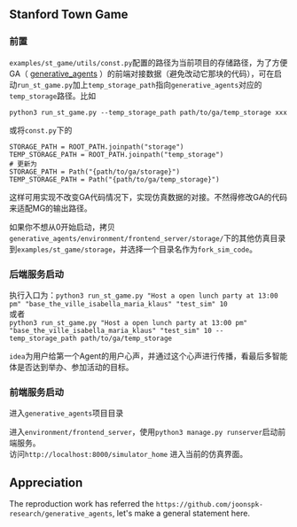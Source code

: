 ## Stanford Town Game

### 前置
`examples/st_game/utils/const.py`配置的路径为当前项目的存储路径，为了方便GA（ [generative_agents](https://github.com/joonspk-research/generative_agents) ）的前端对接数据（避免改动它那块的代码），可在启动`run_st_game.py`加上`temp_storage_path`指向`generative_agents`对应的`temp_storage`路径。比如

`python3 run_st_game.py --temp_storage_path path/to/ga/temp_storage xxx`   

或将`const.py`下的

```
STORAGE_PATH = ROOT_PATH.joinpath("storage")
TEMP_STORAGE_PATH = ROOT_PATH.joinpath("temp_storage")
# 更新为
STORAGE_PATH = Path("{path/to/ga/storage}")
TEMP_STORAGE_PATH = Path("{path/to/ga/temp_storage}")
```
这样可用实现不改变GA代码情况下，实现仿真数据的对接。不然得修改GA的代码来适配MG的输出路径。  

如果你不想从0开始启动，拷贝`generative_agents/environment/frontend_server/storage/`下的其他仿真目录到`examples/st_game/storage`，并选择一个目录名作为`fork_sim_code`。  

### 后端服务启动
执行入口为：`python3 run_st_game.py "Host a open lunch party at 13:00 pm" "base_the_ville_isabella_maria_klaus" "test_sim" 10`  
或者  
`python3 run_st_game.py "Host a open lunch party at 13:00 pm" "base_the_ville_isabella_maria_klaus" "test_sim" 10 --temp_storage_path path/to/ga/temp_storage`

`idea`为用户给第一个Agent的用户心声，并通过这个心声进行传播，看最后多智能体是否达到举办、参加活动的目标。  

### 前端服务启动
进入`generative_agents`项目目录

进入`environment/frontend_server`，使用`python3 manage.py runserver`启动前端服务。  
访问`http://localhost:8000/simulator_home` 进入当前的仿真界面。  

## Appreciation
The reproduction work has referred the `https://github.com/joonspk-research/generative_agents`, let's make a general statement here.
